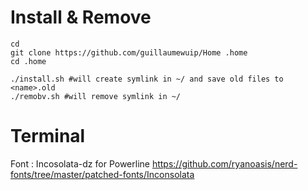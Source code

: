 
# Install & Remove

```
cd
git clone https://github.com/guillaumewuip/Home .home
cd .home

./install.sh #will create symlink in ~/ and save old files to <name>.old
./remobv.sh #will remove symlink in ~/
```

# Terminal

Font : Incosolata-dz for Powerline https://github.com/ryanoasis/nerd-fonts/tree/master/patched-fonts/Inconsolata

